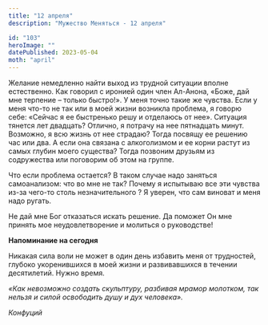 ```yaml
---
title: "12 апреля"
description: "Мужество Меняться - 12 апреля"

id: "103"
heroImage: ""
datePublished: 2023-05-04
moth: "april"
---
```


Желание немедленно найти выход из трудной ситуации вполне естественно. Как
говорил с иронией один член Ал-Анона, «Боже, дай мне терпение – только
быстро!». У меня точно такие же чувства. Если у меня что-то не так или в моей
жизни возникла проблема, я говорю себе: «Сейчас я ее быстренько решу и
отделаюсь от нее». Ситуация тянется лет двадцать? Отлично, я потрачу на нее
пятнадцать минут. Возможно, я всю жизнь от нее страдаю? Тогда посвящу ее
решению час или два. А если она связана с алкоголизмом и ее корни растут из
самых глубин моего существа? Тогда позвоним друзьям из содружества или
поговорим об этом на группе.

Что если проблема остается? В таком случае надо заняться самоанализом: что во
мне не так? Почему я испытываю все эти чувства из-за чего-то столь
незначительного ? Я уверен, что сам виноват и меня надо ругать.

Не дай мне Бог отказаться искать решение. Да поможет Он мне принять мое
неудовлетворение и молиться о руководстве!

**Напоминание на сегодня**

Никакая сила воли не может в один день избавить меня от трудностей, глубоко
укоренившихся в моей жизни и развивавшихся в течении десятилетий. Нужно время.

_«Как невозможно создать скульптуру, разбивая мрамор молотком, так нельзя и
силой освободить душу и дух человека»._

_Конфуций_
